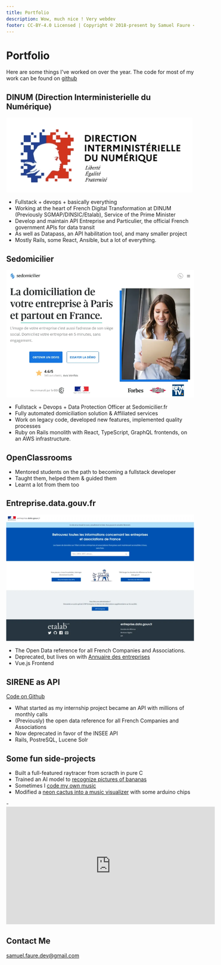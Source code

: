 ```yaml
---
title: Portfolio
description: Wow, much nice ! Very webdev
footer: CC-BY-4.0 Licensed | Copyright © 2018-present by Samuel Faure <3
---
```

# Portfolio

Here are some things I've worked on over the year.
The code for most of my work can be found on [github](https://github.com/samuelfaure/)

## DINUM (Direction Interministerielle du Numérique)

![Portfolio_dinum](/images/portfolio_dinum.webp)

- Fullstack + devops + basically everything
- Working at the heart of French Digital Transformation at DINUM (Previously SGMAP/DINSIC/Etalab), Service of the Prime Minister
- Develop and maintain API Entreprise and Particulier, the official French government APIs for data transit
- As well as Datapass, an API habilitation tool, and many smaller project
- Mostly Rails, some React, Ansible, but a lot of everything.

## Sedomicilier

![Portfolio_sedomicilier](/images/portfolio_sedom.webp)

- Fullstack + Devops + Data Protection Officer at Sedomicilier.fr
- Fully automated domiciliation solution & Affiliated services
- Work on legacy code, developed new features, implemented quality processes
- Ruby on Rails monolith with React, TypeScript, GraphQL frontends, on an AWS infrastructure.

## OpenClassrooms

- Mentored students on the path to becoming a fullstack developer
- Taught them, helped them & guided them
- Learnt a lot from them too

## Entreprise.data.gouv.fr

![Portfolio_data_entreprise](/images/portfolio_entreprise_data_gouv.webp)

- The Open Data reference for all French Companies and Associations.
- Deprecated, but lives on with [Annuaire des entreprises](https://annuaire-entreprises.data.gouv.fr/)
- Vue.js Frontend

## SIRENE as API

[Code on Github](https://github.com/etalab/sirene_as_api)

- What started as my internship project became an API with millions of monthly calls
- (Previously) the open data reference for all French Companies and Associations
- Now deprecated in favor of the INSEE API
- Rails, PostreSQL, Lucene Solr

## Some fun side-projects

- Built a full-featured raytracer from scracth in pure C
- Trained an AI model to [recognize pictures of bananas](https://github.com/Samuelfaure/is_that_a_banana)
- Sometimes I [code my own music](https://github.com/Samuelfaure/sonic-pi-compositions)
- Modified a [neon cactus into a music visualizer](https://github.com/Samuelfaure/neon_genesis_cactus) with some arduino chips

-<iframe width="560" height="315" src="https://www.youtube-nocookie.com/embed/AxgrOmg6wjI" frameborder="0" allow="accelerometer; autoplay; encrypted-media; gyroscope; picture-in-picture" allowfullscreen></iframe>

## Contact Me

[samuel.faure.dev@gmail.com](mailto:samuel.faure.dev@gmail.com)
